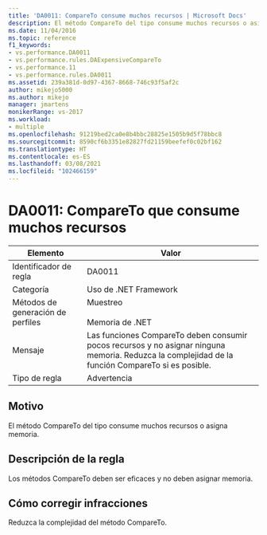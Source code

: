 ```yaml
---
title: 'DA0011: CompareTo consume muchos recursos | Microsoft Docs'
description: El método CompareTo del tipo consume muchos recursos o asigna memoria.
ms.date: 11/04/2016
ms.topic: reference
f1_keywords:
- vs.performance.DA0011
- vs.performance.rules.DAExpensiveCompareTo
- vs.performance.11
- vs.performance.rules.DA0011
ms.assetid: 239a381d-0d97-4367-8668-746c93f5af2c
author: mikejo5000
ms.author: mikejo
manager: jmartens
monikerRange: vs-2017
ms.workload:
- multiple
ms.openlocfilehash: 91219bed2ca0e8b4bbc28825e1505b9d5f78bbc8
ms.sourcegitcommit: 8590cf6b3351e82827fd21159beefef0c02bf162
ms.translationtype: HT
ms.contentlocale: es-ES
ms.lasthandoff: 03/08/2021
ms.locfileid: "102466159"
---
```

# <a name="da0011-expensive-compareto"></a>DA0011: CompareTo que consume muchos recursos

|Elemento|Valor|
|-|-|
|Identificador de regla|DA0011|
|Categoría|Uso de .NET Framework|
|Métodos de generación de perfiles|Muestreo<br /><br /> Memoria de .NET|
|Mensaje|Las funciones CompareTo deben consumir pocos recursos y no asignar ninguna memoria. Reduzca la complejidad de la función CompareTo si es posible.|
|Tipo de regla|Advertencia|

## <a name="cause"></a>Motivo
 El método CompareTo del tipo consume muchos recursos o asigna memoria.

## <a name="rule-description"></a>Descripción de la regla
 Los métodos CompareTo deben ser eficaces y no deben asignar memoria.

## <a name="how-to-fix-violations"></a>Cómo corregir infracciones
 Reduzca la complejidad del método CompareTo.
